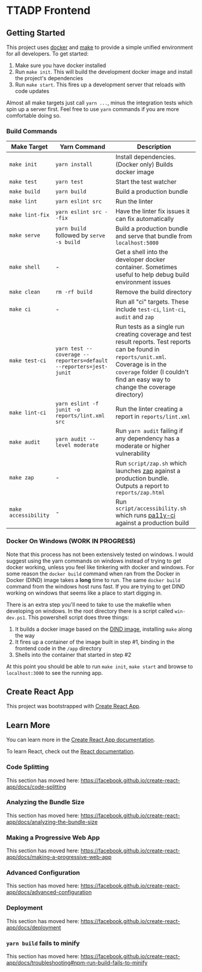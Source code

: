 # TTADP Frontend

## Getting Started

This project uses [docker](https://docs.docker.com/get-docker/) and [make](https://www.gnu.org/software/make/) to provide a simple unified environment for all developers. To get started:

 1. Make sure you have docker installed
 2. Run `make init`. This will build the development docker image and install the project's dependencies
 3. Run `make start`. This fires up a development server that reloads with code updates

Almost all make targets just call `yarn ...`, minus the integration tests which spin up a server first. Feel free to use `yarn` commands if you are more comfortable doing so.

### Build Commands

| Make Target | Yarn Command | Description |
|-|-|-|
| `make init` | `yarn install` | Install dependencies. (Docker only) Builds docker image |
| `make test` | `yarn test` | Start the test watcher |
| `make build` | `yarn build` | Build a production bundle |
| `make lint` | `yarn eslint src` | Run the linter |
| `make lint-fix` | `yarn eslint src --fix` | Have the linter fix issues it can fix automatically |
| `make serve` | `yarn build` followed by `serve -s build` | Build a production bundle and serve that bundle from `localhost:5000` |
| `make shell` | - | Get a shell into the developer docker container. Sometimes useful to help debug build environment issues |
| `make clean` | `rm -rf build` | Remove the build directory |
| `make ci` | - | Run all "ci" targets. These include `test-ci`, `lint-ci`, `audit` and `zap` |
| `make test-ci` | `yarn test --coverage --reporters=default --reporters=jest-junit` | Run tests as a single run creating coverage and test result reports. Test reports can be found in `reports/unit.xml`. Coverage is in the `coverage` folder (I couldn't find an easy way to change the coverage directory) |
| `make lint-ci` | `yarn eslint -f junit -o reports/lint.xml src` | Run the linter creating a report in `reports/lint.xml` |
| `make audit` | `yarn audit --level moderate` | Run `yarn audit` failing if any dependency has a moderate or higher vulnerability |
| `make zap` | - | Run `script/zap.sh` which launches [zap](https://www.zaproxy.org/) against a production bundle. Outputs a report to `reports/zap.html` |
| `make accessibility` | - | Run `script/accessibility.sh` which runs [pa11y-ci](https://github.com/pa11y/pa11y-ci) against a production build |

### Docker On Windows (WORK IN PROGRESS)

Note that this process has not been extensively tested on windows. I would suggest using the yarn commands on windows instead of trying to get docker working, unless you feel like tinkering with docker and windows. For some reason the `docker build` command when ran from the Docker in Docker (DIND) image takes a **long** time to run. The same `docker build` command from the windows host runs fast. If you are trying to get DIND working on windows that seems like a place to start digging in.

There is an extra step you'll need to take to use the makefile when developing on windows. In the root directory there is a script called `win-dev.ps1`. This powershell script does three things:

 1. It builds a docker image based on the [DIND image](https://hub.docker.com/_/docker), installing `make` along the way
 2. It fires up a container of the image built in step #1, binding in the frontend code in the `/app` directory
 3. Shells into the container that started in step #2

At this point you should be able to run `make init`, `make start` and browse to `localhost:3000` to see the running app.

## Create React App

This project was bootstrapped with [Create React App](https://github.com/facebook/create-react-app).

## Learn More

You can learn more in the [Create React App documentation](https://facebook.github.io/create-react-app/docs/getting-started).

To learn React, check out the [React documentation](https://reactjs.org/).

### Code Splitting

This section has moved here: https://facebook.github.io/create-react-app/docs/code-splitting

### Analyzing the Bundle Size

This section has moved here: https://facebook.github.io/create-react-app/docs/analyzing-the-bundle-size

### Making a Progressive Web App

This section has moved here: https://facebook.github.io/create-react-app/docs/making-a-progressive-web-app

### Advanced Configuration

This section has moved here: https://facebook.github.io/create-react-app/docs/advanced-configuration

### Deployment

This section has moved here: https://facebook.github.io/create-react-app/docs/deployment

### `yarn build` fails to minify

This section has moved here: https://facebook.github.io/create-react-app/docs/troubleshooting#npm-run-build-fails-to-minify
